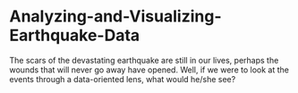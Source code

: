 # Analyzing-and-Visualizing-Earthquake-Data
The scars of the devastating earthquake are still in our lives, perhaps the wounds that will never go away have opened. Well, if we were to look at the events through a data-oriented lens, what would he/she see?
